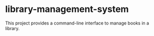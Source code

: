 # library-management-system
This project provides a command-line interface to manage books in a library.
